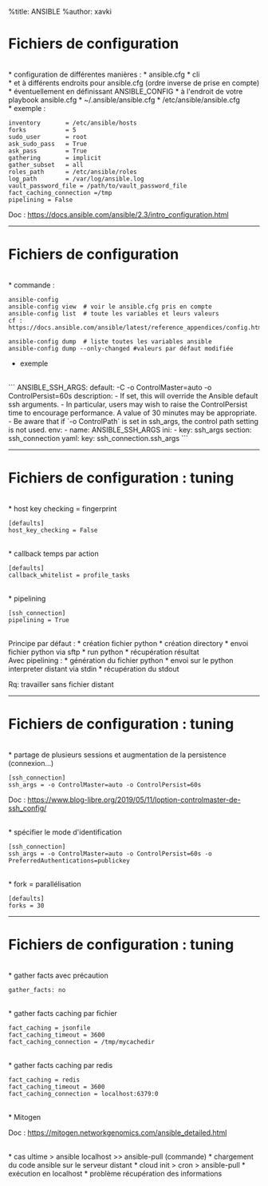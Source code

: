 %title: ANSIBLE
%author: xavki


# Fichiers de configuration



<br>
* configuration de différentes manières :
    * ansible.cfg
    * cli

<br>
* et à différents endroits pour ansible.cfg (ordre inverse de prise en compte)
    * éventuellement en définissant ANSIBLE_CONFIG
    * à l'endroit de votre playbook ansible.cfg
    * ~/.ansible/ansible.cfg
    * /etc/ansible/ansible.cfg

<br>
* exemple : 

```
inventory       = /etc/ansible/hosts
forks           = 5
sudo_user       = root
ask_sudo_pass   = True
ask_pass        = True
gathering       = implicit
gather_subset   = all
roles_path      = /etc/ansible/roles
log_path        = /var/log/ansible.log
vault_password_file = /path/to/vault_password_file
fact_caching_connection =/tmp
pipelining = False
```

Doc : https://docs.ansible.com/ansible/2.3/intro_configuration.html

-------------------------------------------------------------------------------------------------------------

# Fichiers de configuration


<br>
* commande : 

```
ansible-config
ansible-config view  # voir le ansible.cfg pris en compte
ansible-config list  # toute les variables et leurs valeurs
cf : https://docs.ansible.com/ansible/latest/reference_appendices/config.html

ansible-config dump  # liste toutes les variables ansible
ansible-config dump --only-changed #valeurs par défaut modifiée
```
* exemple

<br>
```
ANSIBLE_SSH_ARGS:
  default: -C -o ControlMaster=auto -o ControlPersist=60s
  description:
  - If set, this will override the Ansible default ssh arguments.
  - In particular, users may wish to raise the ControlPersist time to encourage performance.  A
    value of 30 minutes may be appropriate.
  - Be aware that if `-o ControlPath` is set in ssh_args, the control path setting
    is not used.
  env:
  - name: ANSIBLE_SSH_ARGS
  ini:
  - key: ssh_args
    section: ssh_connection
  yaml:
    key: ssh_connection.ssh_args
```

-------------------------------------------------------------------------------------------------------------

# Fichiers de configuration : tuning


<br>
* host key checking = fingerprint

```
[defaults]
host_key_checking = False
```

<br>
* callback temps par action

```
[defaults]
callback_whitelist = profile_tasks
```

<br>
* pipelining

```
[ssh_connection]
pipelining = True
```

<br>
Principe par défaut :
  * création fichier python
  * création directory
  * envoi fichier python via sftp
  * run python
  * récupération résultat

<br>
Avec pipelining :
  * génération du fichier python
  * envoi sur le python interpreter distant via stdin
  * récupération du stdout


Rq: travailler sans fichier distant


-------------------------------------------------------------------------------------------------------------

# Fichiers de configuration : tuning


<br>
* partage de plusieurs sessions et augmentation de la persistence (connexion...)

```
[ssh_connection]
ssh_args = -o ControlMaster=auto -o ControlPersist=60s
```

Doc : https://www.blog-libre.org/2019/05/11/loption-controlmaster-de-ssh_config/

<br>
* spécifier le mode d'identification

```
[ssh_connection]
ssh_args = -o ControlMaster=auto -o ControlPersist=60s -o PreferredAuthentications=publickey
```

<br>
* fork = parallélisation

```
[defaults]
forks = 30
```

-------------------------------------------------------------------------------------------------------------

# Fichiers de configuration : tuning


<br>
* gather facts avec précaution

```
gather_facts: no
```

<br>
* gather facts caching par fichier

```
fact_caching = jsonfile
fact_caching_timeout = 3600
fact_caching_connection = /tmp/mycachedir
```

<br>
* gather facts caching par redis


```
fact_caching = redis
fact_caching_timeout = 3600
fact_caching_connection = localhost:6379:0
```

<br>
* Mitogen

Doc : https://mitogen.networkgenomics.com/ansible_detailed.html

<br>
* cas ultime > ansible localhost  >> ansible-pull (commande)
  * chargement du code ansible sur le serveur distant
      * cloud init > cron > ansible-pull
  * exécution en localhost
  * problème récupération des informations
